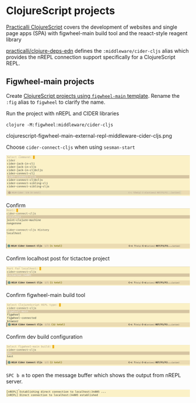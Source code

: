 # ClojureScript projects
[Practicalli ClojureScript](https://practicalli.github.io/clojurescript/) covers the development of websites and single page apps (SPA) with figwheel-main build tool and the reaact-style reagent library

[practicalli/clojure-deps-edn]({{book.P9IClojureDepsEdn}}) defines the `:middleware/cider-cljs` alias which provides the nREPL connection support specifically for a ClojureScript REPL.


## Figwheel-main projects
Create [ClojureScript projects using `figwheel-main` template](https://practicalli.github.io/clojurescript/figwheel-main-projects/).  Rename the `:fig` alias to `figwheel` to clarify the name.

Run the project with nREPL and CIDER libraries

```shell
clojure -M:figwheel:middleware/cider-cljs
```

clojurescript-figwheel-main-external-repl-middleware-cider-cljs.png

Choose `cider-connect-cljs` when using `sesman-start`


![ClojureScript figwheel-main connect-cljs](/images/clojurescript-figwheel-main-connect-command-cljs.png)

Confirm
![ClojureScript figwheel-main connect-cljs localhost](/images/clojurescript-figwheel-main-connect-host-localhost.png)

Confirm localhost post for tictactoe project

![ClojureScript figwheel-main connect-cljs localhost port](/images/clojurescript-figwheel-main-connect-port-tictactoe.png)

Confirm figwheel-main build tool

![ClojureScript figwheel-main connect-cljs figwheel-main build tool](/images/clojurescript-figwheel-main-connect-repl-type-figwheel-main.png)

Confirm dev build configuration

![ClojureScript figwheel-main connect-cljs figwheel-main build configuration dev](/images/clojurescript-figwheel-main-connect-build-dev.png)

`SPC b m` to open the message buffer which shows the output from nREPL server.

![ClojureScript figwheel-main connect-cljs nrepl output in message buffer](/images/clojurescript-figwheel-main-connect-nrepl-output.png)
